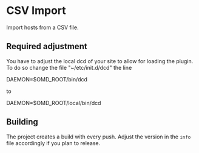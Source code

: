# CSV Import

Import hosts from a CSV file.

## Required adjustment

You have to adjust the local dcd of your site to allow for loading the plugin.
To do so change the file "~/etc/init.d/dcd" the line


DAEMON=$OMD_ROOT/bin/dcd

to

DAEMON=$OMD_ROOT/local/bin/dcd


## Building

The project creates a build with every push.
Adjust the version in the `info` file accordingly if you plan to release.